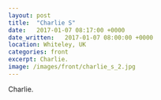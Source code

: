```yaml
---
layout: post
title:  "Charlie S"
date:   2017-01-07 08:17:00 +0000
date_written:   2017-01-07 08:00:00 +0000
location: Whiteley, UK
categories: front
excerpt: Charlie.
image: /images/front/charlie_s_2.jpg
---
```

Charlie.
